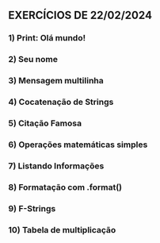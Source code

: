 ## EXERCÍCIOS DE 22/02/2024

### 1) Print: Olá mundo!

### 2) Seu nome

### 3) Mensagem multilinha

### 4) Cocatenação de Strings

### 5) Citação Famosa

### 6) Operações matemáticas simples

### 7) Listando Informações

### 8) Formatação com .format()

### 9) F-Strings

### 10) Tabela de multiplicação
